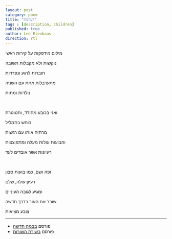 ```yaml
---
layout: post
category: poem
title: "רעיונות"
tags : [description, children]
published: true
author: Lee Elenbaas
direction: rtl
---
```

מילים מידפקות על קירות ראשי

נוקשות ולא מקבלות תשובה

חוברות לרגע ונפרדות

מתערבלות אחת עם השניה

נולדות ומתות

<br>

ואני בכובע מחודד, וחטוטרת

בוחש בתמליל

מרתיח אותו עם רגשות

והבועות עולות מעלה ומתפוצצות

רעיונות אשר אובדים לעד

<br>

ופה ושם, כמו בועות סבון

רעיון עולה, שלם

ומגיע לגובה העיניים

שובר את האור בדרך חדשה

צובע מציאות

-------------------

- פורסם [בבמה חדשה](http://stage.co.il/Stories/344517)
- פורסם [בשירת השורות](https://books.google.com/books/about/%D7%A9%D7%99%D7%A8%D7%AA_%D7%94%D7%A9%D7%95%D7%A8%D7%95%D7%AA.html?id=nstiAAAAMAAJ)
